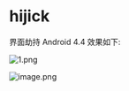# hijick
界面劫持 Android 4.4  效果如下:

![1.png](https://upload-images.jianshu.io/upload_images/14822389-eede06b78ff11cbf.png?imageMogr2/auto-orient/strip%7CimageView2/2/w/1240)

![image.png](https://upload-images.jianshu.io/upload_images/14822389-36576084bbc87dad.png?imageMogr2/auto-orient/strip%7CimageView2/2/w/1240)
